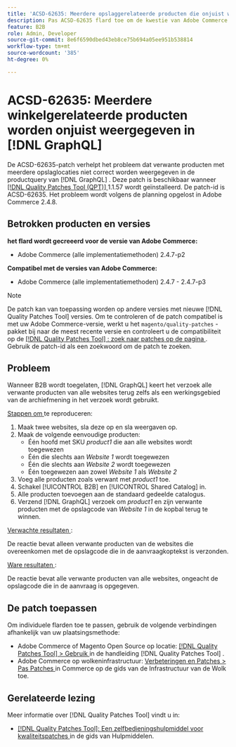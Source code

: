 ```yaml
---
title: 'ACSD-62635: Meerdere opslaggerelateerde producten die onjuist worden weergegeven in  [!DNL GraphQL]'
description: Pas ACSD-62635 flard toe om de kwestie van Adobe Commerce te bevestigen waar de multi-store verwante producten niet behoorlijk in de  [!DNL GraphQL]  productvraag tonen.
feature: B2B
role: Admin, Developer
source-git-commit: 8e6f6590dbed43eb8ce75b694a05ee951b538814
workflow-type: tm+mt
source-wordcount: '385'
ht-degree: 0%

---
```


# ACSD-62635: Meerdere winkelgerelateerde producten worden onjuist weergegeven in [!DNL GraphQL]

De ACSD-62635-patch verhelpt het probleem dat verwante producten met meerdere opslaglocaties niet correct worden weergegeven in de productquery van [!DNL GraphQL] . Deze patch is beschikbaar wanneer [[!DNL Quality Patches Tool (QPT)] ](https://experienceleague.adobe.com/docs/commerce-operations/tools/quality-patches-tool/usage.html) 1.1.57 wordt geïnstalleerd. De patch-id is ACSD-62635. Het probleem wordt volgens de planning opgelost in Adobe Commerce 2.4.8.

## Betrokken producten en versies

**het flard wordt gecreeerd voor de versie van Adobe Commerce:**

* Adobe Commerce (alle implementatiemethoden) 2.4.7-p2

**Compatibel met de versies van Adobe Commerce:**

* Adobe Commerce (alle implementatiemethoden) 2.4.7 - 2.4.7-p3

>[!NOTE]
>
>De patch kan van toepassing worden op andere versies met nieuwe [!DNL Quality Patches Tool] versies. Om te controleren of de patch compatibel is met uw Adobe Commerce-versie, werkt u het `magento/quality-patches` -pakket bij naar de meest recente versie en controleert u de compatibiliteit op de [[!DNL Quality Patches Tool] : zoek naar patches op de pagina ](https://experienceleague.adobe.com/tools/commerce-quality-patches/index.html) . Gebruik de patch-id als een zoekwoord om de patch te zoeken.

## Probleem

Wanneer B2B wordt toegelaten, [!DNL GraphQL] keert het verzoek alle verwante producten van alle websites terug zelfs als een werkingsgebied van de archiefmening in het verzoek wordt gebruikt.

<u> Stappen om </u> te reproduceren:

1. Maak twee websites, sla deze op en sla weergaven op.
1. Maak de volgende eenvoudige producten:
   * Één hoofd met SKU *product1* die aan alle websites wordt toegewezen
   * Één die slechts aan *Website 1* wordt toegewezen
   * Één die slechts aan *Website 2* wordt toegewezen
   * Één toegewezen aan zowel *Website 1* als *Website 2*
1. Voeg alle producten zoals verwant met *product1* toe.
1. Schakel [!UICONTROL B2B] en [!UICONTROL Shared Catalog] in.
1. Alle producten toevoegen aan de standaard gedeelde catalogus.
1. Verzend [!DNL GraphQL] verzoek om *product1* en zijn verwante producten met de opslagcode van *Website 1* in de kopbal terug te winnen.

<u> Verwachte resultaten </u>:

De reactie bevat alleen verwante producten van de websites die overeenkomen met de opslagcode die in de aanvraagkoptekst is verzonden.

<u> Ware resultaten </u>:

De reactie bevat alle verwante producten van alle websites, ongeacht de opslagcode die in de aanvraag is opgegeven.

## De patch toepassen

Om individuele flarden toe te passen, gebruik de volgende verbindingen afhankelijk van uw plaatsingsmethode:

* Adobe Commerce of Magento Open Source op locatie: [[!DNL Quality Patches Tool]  > Gebruik ](/help/tools/quality-patches-tool/usage.md) in de handleiding [!DNL Quality Patches Tool] .
* Adobe Commerce op wolkeninfrastructuur: [ Verbeteringen en Patches > Pas Patches ](https://experienceleague.adobe.com/docs/commerce-cloud-service/user-guide/develop/upgrade/apply-patches.html) in Commerce op de gids van de Infrastructuur van de Wolk toe.

## Gerelateerde lezing

Meer informatie over [!DNL Quality Patches Tool] vindt u in:

* [[!DNL Quality Patches Tool]: Een zelfbedieningshulpmiddel voor kwaliteitspatches ](/help/tools/quality-patches-tool/quality-patches-tool-to-self-serve-quality-patches.md) in de gids van Hulpmiddelen.
